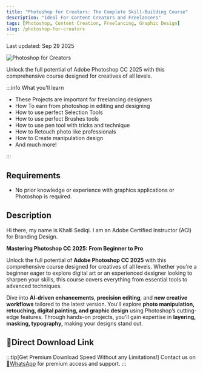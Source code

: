 ```yaml
---
title: "Photoshop for Creators: The Complete Skill-Building Course"
description: "Ideal For Content Creators and Freelancers"
tags: [Photoshop, Content Creation, Freelancing, Graphic Design]
slug: /photoshop-for-creators
---
```


Last updated: Sep 29 2025

![Photoshop for Creators](https://img-c.udemycdn.com/course/750x422/6317045_986d_2.jpg)

Unlock the full potential of Adobe Photoshop CC 2025 with this comprehensive course designed for creatives of all levels.

:::info What you'll learn

-   These Projects are important for freelancing designers
-   How To earn from photoshop in editing and designing
-   How to use perfect Selection Tools
-   How to use perfect Brushes tools
-   How to use pen tool with tricks and technique
-   How to Retouch photo like professionals
-   How to Create manipulation design
-   And much more!

:::

## Requirements

-   No prior knowledge or experience with graphics applications or Photoshop is required.

## Description

Hi there, my name is Khalil Sediqi. I am an Adobe Certified Instructor (ACI) for Branding Design.

**Mastering Photoshop CC 2025: From Beginner to Pro**

Unlock the full potential of **Adobe Photoshop CC 2025** with this comprehensive course designed for creatives of all levels. Whether you're a beginner eager to explore digital art or an experienced designer looking to sharpen your skills, this course covers everything from essential tools to advanced techniques.

Dive into **AI-driven enhancements**, **precision editing**, and **new creative workflows** tailored to the latest version. You'll explore **photo manipulation, retouching, digital painting, and graphic design** using Photoshop’s cutting-edge features. Through hands-on projects, you'll gain expertise in **layering, masking, typography,** making your designs stand out.

## 🚀Direct Download Link
:::tip[Get Premium Download Speed Without any Limitations!]
Contact us on [💬WhatsApp](https://wa.me/+8613237610083) for premium  access and support.
:::
